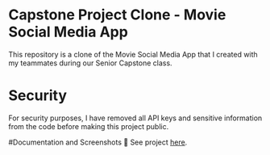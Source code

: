 # Capstone Project Clone - Movie Social Media App
This repository is a clone of the Movie Social Media App that I created with my teammates during our Senior Capstone class.

# Security
For security purposes, I have removed all API keys and sensitive information from the code before making this project public.

#Documentation and Screenshots
📸 See project [here](https://drive.google.com/file/d/1MR9m3_1bkBPEYhfKU-ceFcy_Qicslf_E/view?usp=sharing).
